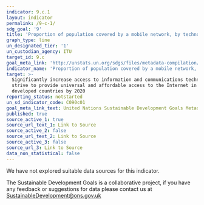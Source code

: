 ```yaml
---
indicator: 9.c.1
layout: indicator
permalink: /9-c-1/
sdg_goal: '9'
title: 'Proportion of population covered by a mobile network, by technology'
graph_type: line
un_designated_tier: '1'
un_custodian_agency: ITU
target_id: 9.c
goal_meta_link: 'http://unstats.un.org/sdgs/files/metadata-compilation/Metadata-Goal-9.pdf'
indicator_name: 'Proportion of population covered by a mobile network, by technology'
target: >-
  Significantly increase access to information and communications technology and
  strive to provide universal and affordable access to the Internet in least
  developed countries by 2020
reporting_status: notstarted
un_sd_indicator_code: C090c01
goal_meta_link_text: United Nations Sustainable Development Goals Metadata (pdf 663kB)
published: true
source_active_1: true
source_url_text_1: Link to Source
source_active_2: false
source_url_text_2: Link to Source
source_active_3: false
source_url_3: Link to Source
data_non_statistical: false
---
```


We have not explored suitable data sources for this indicator. 

The Sustainable Development Goals is a collaborative project, if you have any feedback or suggestions for data please contact us at <SustainableDevelopment@ons.gov.uk>  
